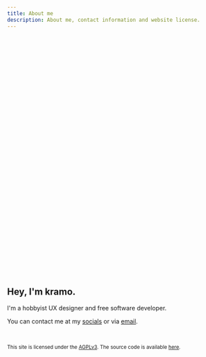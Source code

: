 ```yaml
---
title: About me
description: About me, contact information and website license.
---
```


<style>
    @keyframes jump {
        from {transform: translateY(-12vh); opacity: 0;}
        30% {transform: translateY(-8vh) scale(0.6, 1.2); opacity: 1; animation-timing-function: ease-in;}
        40% {transform: translateY(5vh) scale(3, 0.4);}
        60% {transform: translateY(-8vh) scale(0.9, 1.1); animation-timing-function: ease-in;}
        70% {transform: translateY(-5vh);}
        80% {transform: translateY(2vh) scale(1.3, 0.8);}
        to {transform: translateY(0vh);}
    }

    #jump {
        display: block;
        margin-left: auto;
        margin-right: auto;
        margin-top: 10vh;
        transition: transform 1s;
        animation: jump 1.5s;
    }

    #jump:hover {
        transform: rotate(360deg);
    }

    @media (prefers-reduced-motion) {
        #jump {
            animation: initial;
        }
        #jump:hover {
            transform: initial;
        }
    }
</style>

<svg role="img" aria-label="a happy stick figure" id="jump" xmlns="http://www.w3.org/2000/svg" width="69" height="170" fill="none">
    <path stroke="var(--fg)" stroke-linecap="round" stroke-linejoin="round" stroke-width="4" d="m5.501 168 26-37m0 0V60m0 71 27.5 30m-27.5-101c-22 0-41.501-25.524-20-46 42-40 88.499 41.5 20 46Zm-22 14 49.5 5M22 28.5c3.167 1 11.3 1.9 18.5-2.5"/>
    <circle cx="15" cy="29" r="2" fill="var(--fg)"/>
    <circle cx="48" cy="24" r="2" fill="var(--fg)"/>
</svg>

## Hey, I'm kramo.

I'm a hobbyist UX designer and free software developer.

You can contact me at my [socials](/links/) or via <a href="&#109;a&#105;&#108;&#116;&#111;&#58;&#99;&#111;&#110;&#116;&#97;&#99;&#116;&#64;&#107;&#114;&#97;&#109;o&period;&#112;&#97;&#103;&#101;">email</a>.

<br>

<sub>This site is licensed under the [AGPLv3](https://www.gnu.org/licenses/agpl-3.0.html). The source code is available [here](https://github.com/kra-mo/kramo.page).</sub>
